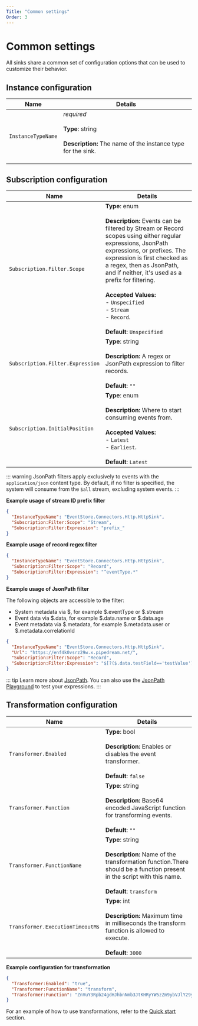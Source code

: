 ```yaml
---
Title: "Common settings"
Order: 3
---
```


# Common settings

All sinks share a common set of configuration options that can be used to
customize their behavior.

## Instance configuration

| Name               | Details                                                                                                        |
| ------------------ | -------------------------------------------------------------------------------------------------------------- |
| `InstanceTypeName` | _required_<br><br>**Type**: string<br><br>**Description:** The name of the instance type for the sink.<br><br> |

## Subscription configuration

| Name                             | Details                                                                                                                                                                                                                                                                                                                                                                                        |
| -------------------------------- | ---------------------------------------------------------------------------------------------------------------------------------------------------------------------------------------------------------------------------------------------------------------------------------------------------------------------------------------------------------------------------------------------- |
| `Subscription.Filter.Scope`      | **Type**: enum<br><br>**Description:** Events can be filtered by Stream or Record scopes using either regular expressions, JsonPath expressions, or prefixes. The expression is first checked as a regex, then as JsonPath, and if neither, it's used as a prefix for filtering.<br><br>**Accepted Values:**<br>- `Unspecified`<br>- `Stream`<br>- `Record`.<br><br>**Default**: `Unspecified` |
| `Subscription.Filter.Expression` | **Type**: string<br><br>**Description:** A regex or JsonPath expression to filter records.<br><br>**Default**: `""`                                                                                                                                                                                                                                                                            |
| `Subscription.InitialPosition`   | **Type**: enum<br><br>**Description:** Where to start consuming events from.<br><br>**Accepted Values:**<br>- `Latest`<br>- `Earliest`.<br><br>**Default**: `Latest`                                                                                                                                                                                                                           |

::: warning
JsonPath filters apply exclusively to events with the `application/json` content type. By default, if no filter is specified, the system will consume from the `$all` stream, excluding system events.
:::

**Example usage of stream ID prefix filter**

```json
{
  "InstanceTypeName": "EventStore.Connectors.Http.HttpSink",
  "Subscription:Filter:Scope": "Stream",
  "Subscription:Filter:Expression": "prefix_"
}
```

**Example usage of record regex filter**

```json
{
  "InstanceTypeName": "EventStore.Connectors.Http.HttpSink",
  "Subscription:Filter:Scope": "Record",
  "Subscription:Filter:Expression": "^eventType.*"
}
```

**Example usage of JsonPath filter**

The following objects are accessible to the filter:

- System metadata via $, for example $.eventType or $.stream
- Event data via $.data, for example $.data.name or $.data.age
- Event metadata via $.metadata, for example $.metadata.user or $.metadata.correlationId

```json
{
  "InstanceTypeName": "EventStore.Connectors.Http.HttpSink",
  "Url": "https://enf4k0vsrz29w.x.pipedream.net/",
  "Subscription:Filter:Scope": "Record",
  "Subscription:Filter:Expression": "$[?($.data.testField=='testValue')]"
}
```

::: tip
Learn more about [JsonPath](https://www.rfc-editor.org/rfc/rfc9535.html). You
can also use the [JsonPath Playground](https://json-everything.net/json-path/)
to test your expressions.
:::


## Transformation configuration

| Name                             | Details                                                                                                                                                                       |
| -------------------------------- | ----------------------------------------------------------------------------------------------------------------------------------------------------------------------------- |
| `Transformer.Enabled`            | **Type**: bool<br><br>**Description:** Enables or disables the event transformer.<br><br>**Default**: `false`                                                                 |
| `Transformer.Function`           | **Type**: string<br><br>**Description:** Base64 encoded JavaScript function for transforming events.<br><br>**Default**: `""`                                                 |
| `Transformer.FunctionName`       | **Type**: string<br><br>**Description:** Name of the transformation function.There should be a function present in the script with this name.<br><br>**Default**: `transform` |
| `Transformer.ExecutionTimeoutMs` | **Type**: int<br><br>**Description:** Maximum time in milliseconds the transform function is allowed to execute.<br><br>**Default**: `3000`                                   |

**Example configuration for transformation**

```json
{
  "Transformer:Enabled": "true",
  "Transformer:FunctionName": "transform",
  "Transformer:Function": "ZnVuY3Rpb24gdHJhbnNmb3JtKHRyYW5zZm9ybVJlY29yZCkgewogIGxldCB7IFZhbHVlLCBIZWFkZXJzIH0gPSB0cmFuc2Zvcm1SZWNvcmQ7CiAgcmV0dXJuIHsKICAgIC4uLnRyYW5zZm9ybVJlY29yZCwKICAgIFZhbHVlOiB7CiAgICAgIE5hbWU6IFZhbHVlLkZpcnN0TmFtZSArICcgJyArIFZhbHVlLkxhc3ROYW1lCiAgICB9CiAgfTsKfQo="
}
```

For an example of how to use transformations, refer to the [Quick start](./quickstart.md#applying-transformations) section.